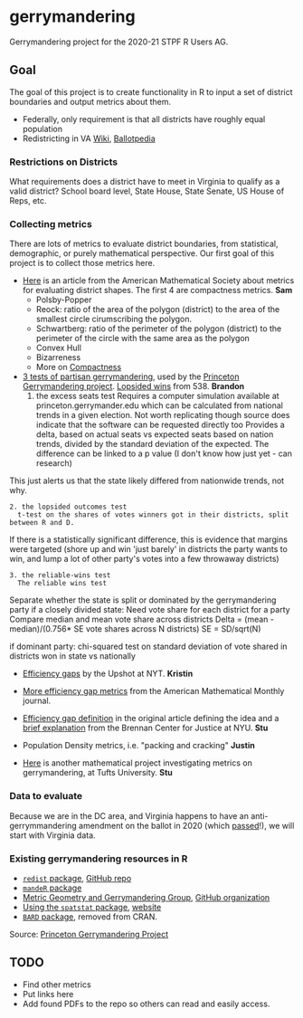 # gerrymandering
Gerrymandering project for the 2020-21 STPF R Users AG. 


## Goal

The goal of this project is to create functionality in R to input a set of district boundaries and output metrics about them. 

- Federally, only requirement is that all districts have roughly equal population 
- Redistricting in VA [Wiki](https://en.wikipedia.org/wiki/Redistricting_in_Virginia), [Ballotpedia](https://ballotpedia.org/Redistricting_in_Virginia)


### Restrictions on Districts 

What requirements does a district have to meet in Virginia to qualify as a valid district? School board level, State House, State Senate, US House of Reps, etc. 

### Collecting metrics 

There are lots of metrics to evaluate district boundaries, from statistical, demographic, or purely mathematical perspective. Our first goal of this project is to collect those metrics here. 

- [Here](http://www.ams.org/publicoutreach/feature-column/fc-2014-08) is an article from the American Mathematical Society about metrics for evaluating district shapes. The first 4 are compactness metrics. **Sam** 
    * Polsby-Popper	
    * Reock: ratio of the area of the polygon (district) to the area of the smallest circle cirumscribing the polygon. 
    * Schwartberg: ratio of the perimeter of the polygon (district) 	to the perimeter of the circle with the same area as the polygon
    * Convex Hull	
    * Bizarreness 	
    * More on [Compactness](https://arxiv.org/pdf/1803.02857.pdf)
- [3 tests of partisan gerrymandering](http://www.stanfordlawreview.org/wp-content/uploads/sites/3/2016/06/3_-_Wang_-_Stan._L._Rev.pdf), used by the [Princeton Gerrymandering project](https://gerrymander.princeton.edu/tests). [Lopsided wins](https://projects.fivethirtyeight.com/partisan-gerrymandering-north-carolina/) from 538. **Brandon** 
    1. the excess seats test
        Requires a computer simulation available at princeton.gerrymander.edu which can be calculated from national trends in a given election. Not worth replicating though source does indicate that the software can be requested directly too
Provides a delta, based on actual seats vs expected seats based on nation trends, divided by the standard deviation of the expected. The difference can be linked to a p value (I don't know how just yet - can research)

This just alerts us that the state likely differed from nationwide trends, not why.

    2. the lopsided outcomes test 
      t-test on the shares of votes winners got in their districts, split between R and D.

If there is a statistically significant difference, this is evidence that margins were targeted (shore up and win 'just barely' in districts the party wants to win, and lump a lot of other party's votes into a few throwaway districts)

    3. the reliable-wins test
      The reliable wins test
Separate whether the state is split or dominated by the gerrymandering party
if a closely divided state:
Need vote share for each district for a party
Compare median and mean vote share across districts
Delta = (mean - median)/(0.756* SE vote shares across N districts)
SE = SD/sqrt(N)

if dominant party:
chi-squared test on standard deviation of vote shared in districts won in state vs nationally
- [Efficiency gaps](https://www.nytimes.com/interactive/2017/10/03/upshot/how-the-new-math-of-gerrymandering-works-supreme-court.html) by the Upshot at NYT. **Kristin**
- [More efficiency gap metrics](https://www.tandfonline.com/doi/pdf/10.1080/00029890.2019.1609324?needAccess=true) from the American Mathematical Monthly journal. 
- [Efficiency gap definition](https://chicagounbound.uchicago.edu/cgi/viewcontent.cgi?article=1946&context=public_law_and_legal_theory) in the original article defining the idea and a [brief explanation](https://www.brennancenter.org/sites/default/files/legal-work/How_the_Efficiency_Gap_Standard_Works.pdf) from the Brennan Center for Justice at NYU. **Stu**

- Population Density metrics, i.e. "packing and cracking" **Justin**

- [Here](https://mggg.org/) is another mathematical project investigating metrics on gerrymandering, at Tufts University. **Stu**

### Data to evaluate 

Because we are in the DC area, and Virginia happens to have an anti-gerrymmandering amendment on the ballot in 2020 (which [passed](https://www.washingtonpost.com/elections/election-results/virginia-2020/#ballot-measures)!), we will start with Virginia data. 

### Existing gerrymandering resources in R 

- [`redist` package](https://cran.r-project.org/web/packages/redist/redist.pdf), [GitHub repo](https://github.com/kosukeimai/redist)
- [`mandeR` package](https://github.com/gerrymandr/mandeR)
- [Metric Geometry and Gerrymandering Group](https://mggg.org/), [GitHub organization](https://github.com/gerrymandr)
- [Using the `spatstat` package](https://www.r-bloggers.com/2012/12/measuring-the-gerrymander-with-spatstat/), [website](http://spatstat.org/)
- [`BARD` package](https://pdfs.semanticscholar.org/7c1e/3a665e12a631430f1156414772ffc28524d2.pdf), removed from CRAN. 

Source: [Princeton Gerrymandering Project](https://gerrymander.princeton.edu/reforms2019/va/)

## TODO

- Find other metrics 
- Put links here 
- Add found PDFs to the repo so others can read and easily access. 

